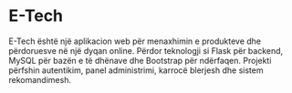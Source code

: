 # E-Tech
E-Tech është një aplikacion web për menaxhimin e produkteve dhe përdoruesve në një dyqan online. Përdor teknologji si Flask për backend, MySQL për bazën e të dhënave dhe Bootstrap për ndërfaqen. Projekti përfshin autentikim, panel administrimi, karrocë blerjesh dhe sistem rekomandimesh.
